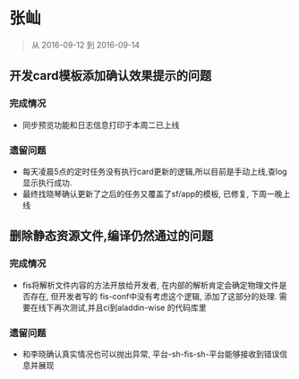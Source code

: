 # 张屾

> 从 2016-09-12 到 2016-09-14

## 开发card模板添加确认效果提示的问题

### 完成情况

- 同步预览功能和日志信息打印于本周二已上线

### 遗留问题

- 每天凌晨5点的定时任务没有执行card更新的逻辑,所以目前是手动上线,查log显示执行成功.
- 最终找晓琴确认更新了之后的任务又覆盖了sf/app的模板, 已修复, 下周一晚上线

## 删除静态资源文件,编译仍然通过的问题

### 完成情况

- fis将解析文件内容的方法开放给开发者, 在内部的解析肯定会确定物理文件是否存在, 但开发者写的
fis-conf中没有考虑这个逻辑, 添加了这部分的处理. 需要在线下再次测试,并且ci到aladdin-wise
的代码库里

### 遗留问题

- 和李晓确认真实情况也可以抛出异常, 平台-sh-fis-sh-平台能够接收到错误信息并展现